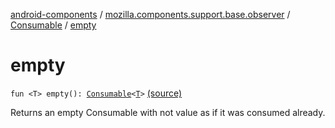 [android-components](../../index.md) / [mozilla.components.support.base.observer](../index.md) / [Consumable](index.md) / [empty](./empty.md)

# empty

`fun <T> empty(): `[`Consumable`](index.md)`<`[`T`](empty.md#T)`>` [(source)](https://github.com/mozilla-mobile/android-components/blob/master/components/support/base/src/main/java/mozilla/components/support/base/observer/Consumable.kt#L65)

Returns an empty Consumable with not value as if it was consumed already.

